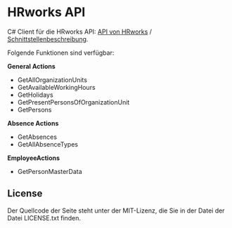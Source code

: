 # HRworks API

C# Client für die HRworks API: [API von HRworks](https://www.hrworks.de/produkt/api/) / [Schnittstellenbeschreibung](https://www.hrworks.de/public/HRworks_API_Reference.pdf).

Folgende Funktionen sind verfügbar:

**General Actions**
- GetAllOrganizationUnits
- GetAvailableWorkingHours
- GetHolidays
- GetPresentPersonsOfOrganizationUnit
- GetPersons

**Absence Actions**
- GetAbsences
- GetAllAbsenceTypes

**EmployeeActions**
- GetPersonMasterData

## License

Der Quellcode der Seite steht unter der MIT-Lizenz, die Sie in der Datei
der Datei LICENSE.txt finden.